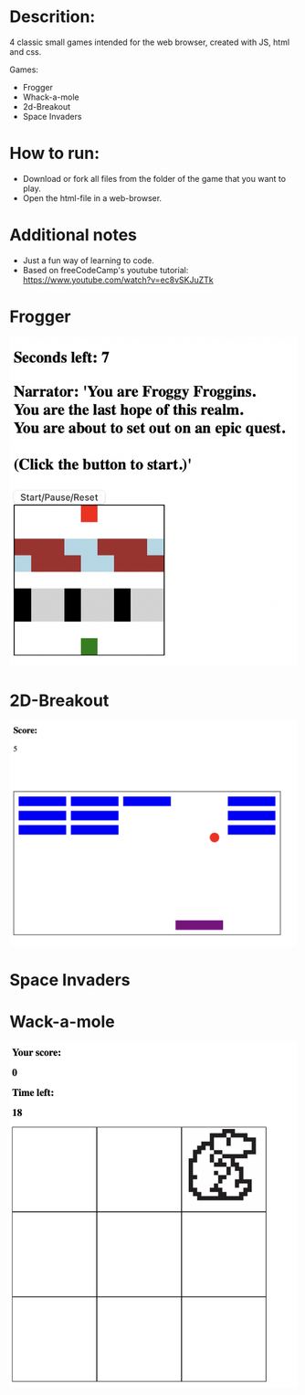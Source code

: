 # Descrition: 

4 classic small games intended for the web browser, created with JS, html and css. 

Games: 

- Frogger
- Whack-a-mole
- 2d-Breakout
- Space Invaders

# How to run: 

- Download or fork all files from the folder of the game that you want to play.
- Open the html-file in a web-browser. 

# Additional notes

- Just a fun way of learning to code.
- Based on freeCodeCamp's youtube tutorial: https://www.youtube.com/watch?v=ec8vSKJuZTk

# Frogger

![Feature Overview](demo_images/frogger.png)

# 2D-Breakout

![Feature Overview](demo_images/2D-Breakout.png)

# Space Invaders

# Wack-a-mole

![Feature Overview](demo_images/wack-a-mole.png)
